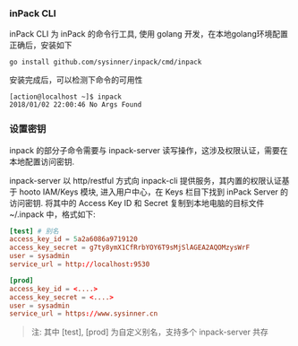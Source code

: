 ### inPack CLI

inPack CLI 为 inPack 的命令行工具, 使用 golang 开发，在本地golang环境配置正确后，安装如下

``` shell
go install github.com/sysinner/inpack/cmd/inpack
```

安装完成后，可以检测下命令的可用性
``` shell
[action@localhost ~]$ inpack
2018/01/02 22:00:46 No Args Found
```

### 设置密钥
inpack 的部分子命令需要与 inpack-server 读写操作，这涉及权限认证，需要在本地配置访问密钥.

inpack-server 以 http/restful 方式向 inpack-cli 提供服务，其内置的权限认证基于 hooto IAM/Keys 模块, 进入用户中心，在 Keys 栏目下找到 inPack Server 的访问密钥. 将其中的 Access Key ID 和 Secret 复制到本地电脑的目标文件 ~/.inpack 中，格式如下:

``` toml
[test] # 别名
access_key_id = 5a2a6086a9719120 
access_key_secret = g7ty8ymX1CfRrbYOY6T9sMjSlAGEA2AQOMzysWrF
user = sysadmin
service_url = http://localhost:9530

[prod]
access_key_id = <....>
access_key_secret = <....>
user = sysadmin
service_url = https://www.sysinner.cn
```

> 注: 其中 [test], [prod] 为自定义别名，支持多个 inpack-server 共存

